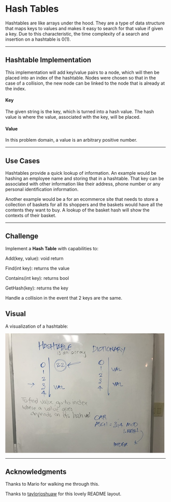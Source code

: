 # Hash Tables
Hashtables are like arrays under the hood. They are a type of data structure 
that maps keys to values and makes it easy to search for that value if 
given a key.  Due to this characteristic, the time complexity of a 
search and insertion on a hashtable is 0(1).

---
## Hashtable Implementation
This implementation will add key/value pairs to a node, which will then be 
placed into an index of the hashtable. Nodes were chosen so that in the 
case of a collision, the new node can be linked to the node that is already 
at the index.

#### Key
The given string is the key, which is turned into a hash value.  The hash 
value is where the value, associated with the key, will be placed.

#### Value
In this problem domain, a value is an arbitrary positive number.

---
## Use Cases
Hashtables provide a quick lookup of information.  An example would be 
hashing an employee name and storing that in a hashtable.  That key can be 
associated with other information like their address, phone number or 
any personal identification information.

Another example would be a for an ecommerce site that needs to store a 
collection of baskets for all its shoppers and the baskets would have all 
the contents they want to buy.  A lookup of the basket hash will show 
the contexts of their basket.

---

## Challenge
Implement a **Hash Table** with capabilities to:

Add(key, value): void return

Find(int key): returns the value

Contains(int key): returns bool

GetHash(key): returns the key

Handle a collision in the event that 2 keys are the same.


## Visual

A visualization of a hashtable:

![Hash Table](/assets/hashTableVisual.jpeg)

---

## Acknowledgments
Thanks to Mario for walking me through this.

Thanks to [taylorjoshuaw](https://github.com/taylorjoshuaw) 
for this lovely README layout.